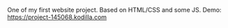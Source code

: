 One of my first website project. Based on HTML/CSS and some JS. Demo: https://project-145068.kodilla.com
